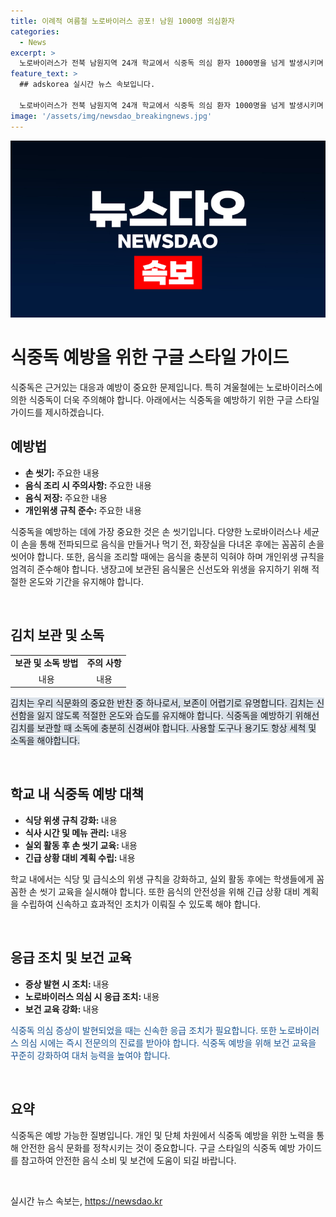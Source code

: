 ```yaml
---
title: 이례적 여름철 노로바이러스 공포! 남원 1000명 의심환자
categories:
  - News
excerpt: >
  노로바이러스가 전북 남원지역 24개 학교에서 식중독 의심 환자 1000명을 넘게 발생시키며 비상이 걸렸다. 이들 학교에서 공통으로 납품받은 김치에서 노로바이러스가 검출되었는데, 이밖에 구토, 설사, 근육통, 두통, 발열 등의 주요 증상을 보인다. 항바이러스 백신은 없으며, 개인위생 수칙 준수와 음식 조리 시 소독, 충분 익힘을 권고하고 있다.
feature_text: >
  ## adskorea 실시간 뉴스 속보입니다.

  노로바이러스가 전북 남원지역 24개 학교에서 식중독 의심 환자 1000명을 넘게 발생시키며 비상이 걸렸다. 이들 학교에서 공통으로 납품받은 김치에서 노로바이러스가 검출되었는데, 이밖에 구토, 설사, 근육통, 두통, 발열 등의 주요 증상을 보인다. 항바이러스 백신은 없으며, 개인위생 수칙 준수와 음식 조리 시 소독, 충분 익힘을 권고하고 있다.
image: '/assets/img/newsdao_breakingnews.jpg'
---
```


<p><img src="/assets/img/newsdao_breakingnews.jpg" alt="adskorea 속보" /></p>

<h1>식중독 예방을 위한 구글 스타일 가이드</h1>

<p data-ke-size="size16"></p>

<p>식중독은 근거있는 대응과 예방이 중요한 문제입니다. 특히 겨울철에는 노로바이러스에 의한 식중독이 더욱 주의해야 합니다. 아래에서는 식중독을 예방하기 위한 구글 스타일 가이드를 제시하겠습니다.</p>

<p data-ke-size="size16"></p>

<h2 data-ke-size="size26">예방법</h2>

<ul>
    <li><b>손 씻기: </b>주요한 내용</li>
    <li><b>음식 조리 시 주의사항: </b>주요한 내용</li>
    <li><b>음식 저장: </b>주요한 내용</li>
    <li><b>개인위생 규칙 준수: </b>주요한 내용</li>
</ul>

<p data-ke-size="size16">식중독을 예방하는 데에 가장 중요한 것은 손 씻기입니다. 다양한 노로바이러스나 세균이 손을 통해 전파되므로 음식을 만들거나 먹기 전, 화장실을 다녀온 후에는 꼼꼼히 손을 씻어야 합니다. 또한, 음식을 조리할 때에는 음식을 충분히 익혀야 하며 개인위생 규칙을 엄격히 준수해야 합니다. 냉장고에 보관된 음식물은 신선도와 위생을 유지하기 위해 적절한 온도와 기간을 유지해야 합니다.</p>

<p data-ke-size="size16">&nbsp;</p>

<h2 data-ke-size="size26">김치 보관 및 소독</h2>

<table>
    <tbody>
        <tr>
            <td style="text-align: center; height: 17px;"><b>보관 및 소독 방법</b></td>
            <td style="text-align: center; height: 17px;"><b>주의 사항</b></td>
        </tr>
        <tr>
            <td style="text-align: center; height: 17px;">내용</td>
            <td style="text-align: center; height: 17px;">내용</td>
        </tr>
    </tbody>
</table>

<p data-ke-size="size16"><span style="background-color: #21538527;">김치는 우리 식문화의 중요한 반찬 중 하나로서, 보존이 어렵기로 유명합니다. 김치는 신선함을 잃지 않도록 적절한 온도와 습도를 유지해야 합니다. 식중독을 예방하기 위해선 김치를 보관할 때 소독에 충분히 신경써야 합니다. 사용할 도구나 용기도 항상 세척 및 소독을 해야합니다.</span></p>

<p data-ke-size="size16">&nbsp;</p>

<h2 data-ke-size="size26">학교 내 식중독 예방 대책</h2>

<ul>
    <li><b>식당 위생 규칙 강화: </b>내용</li>
    <li><b>식사 시간 및 메뉴 관리: </b>내용</li>
    <li><b>실외 활동 후 손 씻기 교육: </b>내용</li>
    <li><b>긴급 상황 대비 계획 수립: </b>내용</li>
</ul>

<p data-ke-size="size16">학교 내에서는 식당 및 급식소의 위생 규칙을 강화하고, 실외 활동 후에는 학생들에게 꼼꼼한 손 씻기 교육을 실시해야 합니다. 또한 음식의 안전성을 위해 긴급 상황 대비 계획을 수립하여 신속하고 효과적인 조치가 이뤄질 수 있도록 해야 합니다.</p>

<p data-ke-size="size16">&nbsp;</p>

<h2 data-ke-size="size26">응급 조치 및 보건 교육</h2>

<ul>
    <li><b>증상 발현 시 조치: </b>내용</li>
    <li><b>노로바이러스 의심 시 응급 조치: </b>내용</li>
    <li><b>보건 교육 강화: </b>내용</li>
</ul>

<p data-ke-size="size16"><span style="color: #1a5490;">식중독 의심 증상이 발현되었을 때는 신속한 응급 조치가 필요합니다. 또한 노로바이러스 의심 시에는 즉시 전문의의 진료를 받아야 합니다. 식중독 예방을 위해 보건 교육을 꾸준히 강화하여 대처 능력을 높여야 합니다.</span></p>

<p data-ke-size="size16">&nbsp;</p>

<h2 data-ke-size="size26">요약</h2>

<p data-ke-size="size16">식중독은 예방 가능한 질병입니다. 개인 및 단체 차원에서 식중독 예방을 위한 노력을 통해 안전한 음식 문화를 정착시키는 것이 중요합니다. 구글 스타일의 식중독 예방 가이드를 참고하여 안전한 음식 소비 및 보건에 도움이 되길 바랍니다.</p>

<p data-ke-size="size16">&nbsp;</p>
실시간 뉴스 속보는, <a href="https://newsdao.kr" rel="dofollow">https://newsdao.kr</a>


